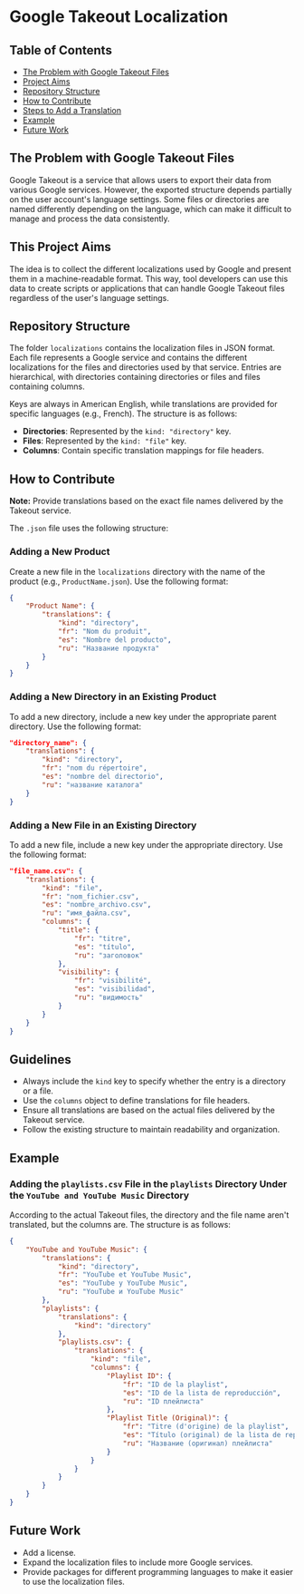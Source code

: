 # Google Takeout Localization

## Table of Contents
- [The Problem with Google Takeout Files](#the-problem-with-google-takeout-files)
- [Project Aims](#this-project-aims)
- [Repository Structure](#repository-structure)
- [How to Contribute](#how-to-contribute)
- [Steps to Add a Translation](#steps-to-add-a-translation)
- [Example](#example)
- [Future Work](#future-work)

## The Problem with Google Takeout Files

Google Takeout is a service that allows users to export their data from various Google services. However, the exported structure depends partially on the user account's language settings. Some files or directories are named differently depending on the language, which can make it difficult to manage and process the data consistently.

## This Project Aims

The idea is to collect the different localizations used by Google and present them in a machine-readable format. This way, tool developers can use this data to create scripts or applications that can handle Google Takeout files regardless of the user's language settings.

## Repository Structure

The folder `localizations` contains the localization files in JSON format. Each file represents a Google service and contains the different localizations for the files and directories used by that service. Entries are hierarchical, with directories containing directories or files and files containing columns.

Keys are always in American English, while translations are provided for specific languages (e.g., French). The structure is as follows:

- **Directories**: Represented by the `kind: "directory"` key.
- **Files**: Represented by the `kind: "file"` key.
- **Columns**: Contain specific translation mappings for file headers.

## How to Contribute

**Note:** Provide translations based on the exact file names delivered by the Takeout service.

The `.json` file uses the following structure:

### Adding a New Product

Create a new file in the `localizations` directory with the name of the product (e.g., `ProductName.json`). Use the following format:

```json
{
    "Product Name": {
        "translations": {
            "kind": "directory",
            "fr": "Nom du produit",
            "es": "Nombre del producto",
            "ru": "Название продукта"
        }
    }
}
```

### Adding a New Directory in an Existing Product

To add a new directory, include a new key under the appropriate parent directory. Use the following format:

```json
"directory_name": {
    "translations": {
        "kind": "directory",
        "fr": "nom du répertoire",
        "es": "nombre del directorio",
        "ru": "название каталога"
    }
}
```

### Adding a New File in an Existing Directory

To add a new file, include a new key under the appropriate directory. Use the following format:

```json
"file_name.csv": {
    "translations": {
        "kind": "file",
        "fr": "nom_fichier.csv",
        "es": "nombre_archivo.csv",
        "ru": "имя_файла.csv",
        "columns": {
            "title": {
                "fr": "titre",
                "es": "título",
                "ru": "заголовок"
            },
            "visibility": {
                "fr": "visibilité",
                "es": "visibilidad",
                "ru": "видимость"
            }
        }
    }
}
```

## Guidelines

- Always include the `kind` key to specify whether the entry is a directory or a file.
- Use the `columns` object to define translations for file headers.
- Ensure all translations are based on the actual files delivered by the Takeout service.
- Follow the existing structure to maintain readability and organization.

## Example

### Adding the `playlists.csv` File in the `playlists` Directory Under the `YouTube and YouTube Music` Directory

According to the actual Takeout files, the directory and the file name aren't translated, but the columns are. The structure is as follows:

```json
{
    "YouTube and YouTube Music": {
        "translations": {
            "kind": "directory",
            "fr": "YouTube et YouTube Music",
            "es": "YouTube y YouTube Music",
            "ru": "YouTube и YouTube Music"
        },
        "playlists": {
            "translations": {
                "kind": "directory"
            },
            "playlists.csv": {
                "translations": {
                    "kind": "file",
                    "columns": {
                        "Playlist ID": {
                            "fr": "ID de la playlist",
                            "es": "ID de la lista de reproducción",
                            "ru": "ID плейлиста"
                        },
                        "Playlist Title (Original)": {
                            "fr": "Titre (d'origine) de la playlist",
                            "es": "Título (original) de la lista de reproducción",
                            "ru": "Название (оригинал) плейлиста"
                        }
                    }
                }
            }
        }
    }
}
```

## Future Work

- Add a license.
- Expand the localization files to include more Google services.
- Provide packages for different programming languages to make it easier to use the localization files.






